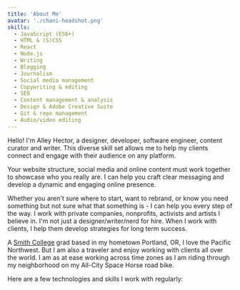 ```yaml
---
title: 'About Me'
avatar: './chani-headshot.png'
skills:
  - JavaScript (ES6+)
  - HTML & (S)CSS
  - React
  - Node.js
  - Writing
  - Blogging
  - Journalism
  - Social media management
  - Copywriting & editing
  - SEO
  - Content management & analysis
  - Design & Adobe Creative Suite
  - Git & repo management
  - Audio/video editing
---
```


Hello! I'm Alley Hector, a designer, developer, software engineer, content curator and writer. This diverse skill set allows me to help my clients connect and engage with their audience on any platform.

Your website structure, social media and online content must work together to showcase who you really are. I can help you craft clear messaging and develop a dynamic and engaging online presence.

Whether you aren't sure where to start, want to rebrand, or know you need something but not sure what that something is - I can help you every step of the way. I work with private companies, nonprofits, activists and artists I believe in. I'm not just a designer/writer/nerd for hire. When I work with clients, I help them develop strategies for long term success.

A [Smith College](https://www.smith.edu/) grad based in my hometown Portland, OR, I love the Pacific Northwest. But I am also a traveler and enjoy working with clients all over the world. I am as at ease working across time zones as I am riding through my neighborhood on my All-City Space Horse road bike.

Here are a few technologies and skills I work with regularly:
